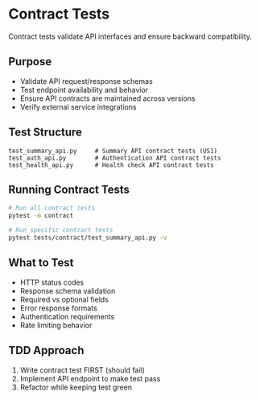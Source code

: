 # Contract Tests

Contract tests validate API interfaces and ensure backward compatibility.

## Purpose
- Validate API request/response schemas
- Test endpoint availability and behavior
- Ensure API contracts are maintained across versions
- Verify external service integrations

## Test Structure
```
test_summary_api.py     # Summary API contract tests (US1)
test_auth_api.py        # Authentication API contract tests
test_health_api.py      # Health check API contract tests
```

## Running Contract Tests
```bash
# Run all contract tests
pytest -m contract

# Run specific contract tests
pytest tests/contract/test_summary_api.py -v
```

## What to Test
- HTTP status codes
- Response schema validation
- Required vs optional fields
- Error response formats
- Authentication requirements
- Rate limiting behavior

## TDD Approach
1. Write contract test FIRST (should fail)
2. Implement API endpoint to make test pass
3. Refactor while keeping test green